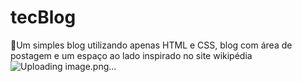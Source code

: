# tecBlog
📝Um simples blog utilizando apenas HTML e CSS, blog com área de postagem e um espaço ao lado inspirado no site wikipédia
![Uploading image.png…]()
